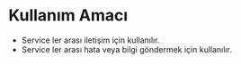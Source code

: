 # Kullanım Amacı
- Service ler arası iletişim için kullanılır.
- Service ler arası hata veya bilgi göndermek için kullanılır.